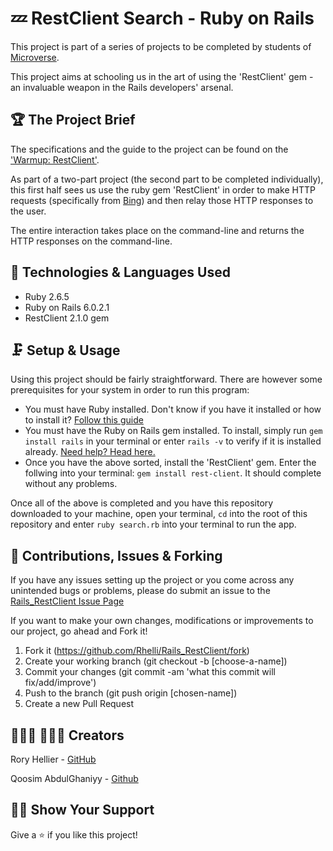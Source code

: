 # 💤 RestClient Search - Ruby on Rails

This project is part of a series of projects to be completed by students of [Microverse](https://www.microverse.org/ 'The Global School for Remote Software Developers!').

This project aims at schooling us in the art of using the 'RestClient' gem - an invaluable weapon in the Rails developers' arsenal.

## 🏆 The Project Brief

The specifications and the guide to the project can be found on the ['Warmup: RestClient'](https://www.theodinproject.com/courses/ruby-on-rails/lessons/let-s-get-building).

As part of a two-part project (the second part to be completed individually), this first half sees us use the ruby gem 'RestClient' in order to make HTTP requests (specifically from [Bing](https://www.bing.com)) and then relay those HTTP responses to the user.

The entire interaction takes place on the command-line and returns the HTTP responses on the command-line.

## 🔭 Technologies & Languages Used

- Ruby 2.6.5
- Ruby on Rails 6.0.2.1
- RestClient 2.1.0 gem

## 🗜️ Setup & Usage

Using this project should be fairly straightforward. There are however some prerequisites for your system in order to run this program:
 - You must have Ruby installed. Don't know if you have it installed or how to install it? [Follow this guide](https://www.ruby-lang.org/en/documentation/installation/)
 - You must have the Ruby on Rails gem installed. To install, simply run `gem install rails` in your terminal or enter `rails -v` to verify if it is installed already. [Need help? Head here.](http://railsapps.github.io/installing-rails.html)
 - Once you have the above sorted, install the 'RestClient' gem. Enter the follwing into your terminal: `gem install rest-client`. It should complete without any problems.

Once all of the above is completed and you have this repository downloaded to your machine, open your terminal, `cd` into the root of this repository and enter `ruby search.rb` into your terminal to run the app.

## 🎂 Contributions, Issues & Forking

If you have any issues setting up the project or you come across any unintended bugs or problems, please do submit an issue to the [Rails_RestClient Issue Page](https://github.com/Rhelli/Rails_RestClient/issues)

If you want to make your own changes, modifications or improvements to our project, go ahead and Fork it!
1. Fork it (https://github.com/Rhelli/Rails_RestClient/fork)
2. Create your working branch (git checkout -b [choose-a-name])
3. Commit your changes (git commit -am 'what this commit will fix/add/improve')
4. Push to the branch (git push origin [chosen-name])
5. Create a new Pull Request

## 👨🏽‍💻 👨🏽‍💻 Creators

Rory Hellier - [GitHub](https://github.com/Rhelli)

Qoosim AbdulGhaniyy - [Github](https://github.com/Qoosim)

## 👏🏽 Show Your Support

Give a ⭐️ if you like this project!

